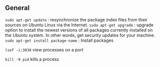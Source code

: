 ## General
`sudo apt-get update` : resynchronize the package index files from their sources on Ubuntu Linux via the Internet.
`sudo apt-get upgrade` : upgrade option to install the newest versions of all packages currently installed on the Ubuntu system. In other words, get security updates for your machine.
`sudo apt-get install package-name` : Install packages



`lsof -i:3030` view processes on a port

`kill -9 pid` kills a process